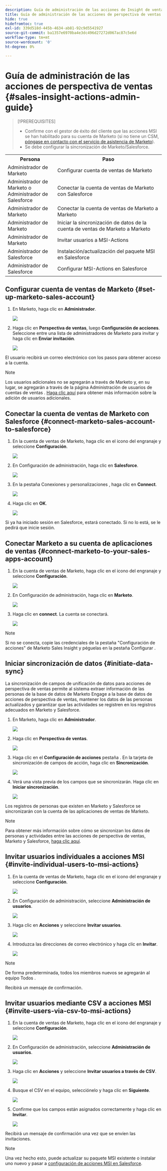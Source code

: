 ```yaml
---
description: Guía de administración de las acciones de Insight de ventas - Documentos de Marketo - Documentación del producto
title: Guía de administración de las acciones de perspectiva de ventas
hide: true
hidefromtoc: true
exl-id: 339d518d-445b-4634-ab81-92c9d5541927
source-git-commit: ba1357e6970ba4e3dc496d27272d067ac87c5e6d
workflow-type: tm+mt
source-wordcount: '0'
ht-degree: 0%

---
```


# Guía de administración de las acciones de perspectiva de ventas {#sales-insight-actions-admin-guide}

>[!PREREQUISITES]
>
>* Confirme con el gestor de éxito del cliente que las acciones MSI se han habilitado para su cuenta de Marketo (si no tiene un CSM, [póngase en contacto con el servicio de asistencia de Marketo](https://nation.marketo.com/t5/support/ct-p/Support)).
>* Se debe configurar la sincronización de Marketo/Salesforce.


<table>
 <tr>
  <th>Persona</th>
  <th>Paso</th>
 </tr>
 <tr>
  <td>Administrador de Marketo</td>
  <td>Configurar cuenta de ventas de Marketo</td>
 </tr>
 <tr>
  <td>Administrador de Marketo o <br/>Administrador de Salesforce</td>
  <td>Conectar la cuenta de ventas de Marketo con Salesforce</td>
 </tr>
 <tr>
  <td>Administrador de Marketo</td>
  <td>Conectar la cuenta de ventas de Marketo a Marketo</td>
 </tr>
 <tr>
  <td>Administrador de Marketo</td>
  <td>Iniciar la sincronización de datos de la cuenta de ventas de Marketo a Marketo</td>
 </tr>
 <tr>
  <td>Administrador de Marketo</td>
  <td>Invitar usuarios a MSI-Actions</td>
 </tr>
 <tr>
  <td>Administrador de Salesforce</td>
  <td>Instalación/actualización del paquete MSI en Salesforce</td>
 </tr>
 <tr>
  <td>Administrador de Salesforce</td>
  <td>Configurar MSI-Actions en Salesforce</td>
 </tr>
</table>

## Configurar cuenta de ventas de Marketo {#set-up-marketo-sales-account}

1. En Marketo, haga clic en **Administrador**.

   ![](assets/msi-actions-admin-guide-1.png)

1. Haga clic en **Perspectiva de ventas**, luego **Configuración de acciones**. Seleccione entre una lista de administradores de Marketo para invitar y haga clic en **Enviar invitación**.

   ![](assets/msi-actions-admin-guide-2.png)

El usuario recibirá un correo electrónico con los pasos para obtener acceso a la cuenta.

>[!NOTE]
>
>Los usuarios adicionales no se agregarán a través de Marketo y, en su lugar, se agregarán a través de la página Administración de usuarios de cuentas de ventas . [Haga clic aquí](/help/marketo/product-docs/marketo-sales-connect/admin/invite-users.md) para obtener más información sobre la adición de usuarios adicionales.

## Conectar la cuenta de ventas de Marketo con Salesforce {#connect-marketo-sales-account-to-salesforce}

1. En la cuenta de ventas de Marketo, haga clic en el icono del engranaje y seleccione **Configuración**.

   ![](assets/msi-actions-admin-guide-3.png)

1. En Configuración de administración, haga clic en **Salesforce**.

   ![](assets/msi-actions-admin-guide-4.png)

1. En la pestaña Conexiones y personalizaciones , haga clic en **Connect**.

   ![](assets/msi-actions-admin-guide-5.png)

1. Haga clic en **OK**.

   ![](assets/msi-actions-admin-guide-6.png)

Si ya ha iniciado sesión en Salesforce, estará conectado. Si no lo está, se le pedirá que inicie sesión.

## Conectar Marketo a su cuenta de aplicaciones de ventas {#connect-marketo-to-your-sales-apps-account}

1. En la cuenta de ventas de Marketo, haga clic en el icono del engranaje y seleccione **Configuración**.

   ![](assets/msi-actions-admin-guide-7.png)

1. En Configuración de administración, haga clic en **Marketo**.

   ![](assets/msi-actions-admin-guide-8.png)

1. Haga clic en **connect**. La cuenta se conectará.

   ![](assets/msi-actions-admin-guide-9.png)

>[!NOTE]
>
>Si no se conecta, copie las credenciales de la pestaña &quot;Configuración de acciones&quot; de Marketo Sales Insight y péguelas en la pestaña Configurar .

## Iniciar sincronización de datos {#initiate-data-sync}

La sincronización de campos de unificación de datos para acciones de perspectiva de ventas permite al sistema extraer información de las personas de la base de datos de Marketo Engage a la base de datos de acciones de perspectiva de ventas, mantener los datos de las personas actualizados y garantizar que las actividades se registren en los registros adecuados en Marketo y Salesforce.

1. En Marketo, haga clic en **Administrador**.

   ![](assets/msi-actions-admin-guide-10.png)

1. Haga clic en **Perspectiva de ventas**.

   ![](assets/msi-actions-admin-guide-11.png)

1. Haga clic en el **Configuración de acciones** pestaña . En la tarjeta de sincronización de campos de acción, haga clic en **Sincronización**.

   ![](assets/msi-actions-admin-guide-12.png)

1. Verá una vista previa de los campos que se sincronizarán. Haga clic en **Iniciar sincronización**.

   ![](assets/msi-actions-admin-guide-13.png)

Los registros de personas que existen en Marketo y Salesforce se sincronizarán con la cuenta de las aplicaciones de ventas de Marketo.

>[!NOTE]
>
>Para obtener más información sobre cómo se sincronizan los datos de personas y actividades entre las acciones de perspectiva de ventas, Marketo y Salesforce, [haga clic aquí](/help/marketo/product-docs/marketo-sales-insight/actions/admin/actions-data-sync-faq.md).

## Invitar usuarios individuales a acciones MSI {#invite-individual-users-to-msi-actions}

1. En la cuenta de ventas de Marketo, haga clic en el icono del engranaje y seleccione **Configuración**.

   ![](assets/msi-actions-admin-guide-14.png)

1. En Configuración de administración, seleccione **Administración de usuarios**.

   ![](assets/msi-actions-admin-guide-15.png)

1. Haga clic en **Acciones** y seleccione **Invitar usuarios**.

   ![](assets/msi-actions-admin-guide-16.png)

1. Introduzca las direcciones de correo electrónico y haga clic en **Invitar**.

   ![](assets/msi-actions-admin-guide-17.png)

>[!NOTE]
>
>De forma predeterminada, todos los miembros nuevos se agregarán al equipo Todos .

Recibirá un mensaje de confirmación.

## Invitar usuarios mediante CSV a acciones MSI {#invite-users-via-csv-to-msi-actions}

1. En la cuenta de ventas de Marketo, haga clic en el icono del engranaje y seleccione **Configuración**.

   ![](assets/msi-actions-admin-guide-18.png)

1. En Configuración de administración, seleccione **Administración de usuarios**.

   ![](assets/msi-actions-admin-guide-19.png)

1. Haga clic en **Acciones** y seleccione **Invitar usuarios a través de CSV**.

   ![](assets/msi-actions-admin-guide-20.png)

1. Busque el CSV en el equipo, selecciónelo y haga clic en **Siguiente**.

   ![](assets/msi-actions-admin-guide-21.png)

1. Confirme que los campos están asignados correctamente y haga clic en **Invitar**.

   ![](assets/msi-actions-admin-guide-22.png)

Recibirá un mensaje de confirmación una vez que se envíen las invitaciones.

>[!NOTE]
>
>Una vez hecho esto, puede actualizar su paquete MSI existente o instalar uno nuevo y pasar a [configuración de acciones MSI en Salesforce](/help/marketo/product-docs/marketo-sales-insight/actions/salesforce-configuration/sales-insight-actions-configuration-in-salesforce.md).

